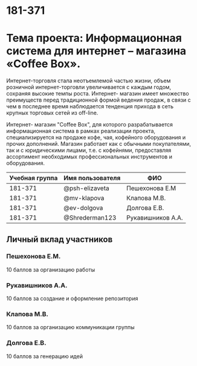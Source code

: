 # 181-371
<h1>Тема проекта: Информационная система для интернет – магазина «Coffee Box». </h1>
<p> Интернет-торговля стала неотъемлемой частью жизни, объем розничной интернет-торговли увеличивается с каждым годом, сохраняя высокие темпы роста. Интернет- магазин имеет множество преимуществ перед традиционной формой ведения продаж, в связи с чем в последнее время наблюдается тенденция прихода в сеть крупных торговых сетей из off-line.</p>
<p>Интернет- магазин "Coffee Box", для которого разрабатывается информационная система в рамках реализации проекта, специализируется на продаже кофе, чая, кофейного оборудования и прочих дополнений. Магазин работает как с обычными покупателями, так и с юридическими лицами, т.е. с кофейнями, предоставляя ассортимент необходимых профессиональных инструментов и оборудования. </p>
	<table>
		<thead>
			<tr>
				<th>
					Учебная группа
				</th>
				<th>
					Имя пользователя
				</th>
				<th>
					ФИО
				</th>
			</tr>
		</thead>
		<tbody>
			<tr>
				<td>
					181-371
				</td>
				<td>
					@psh-elizaveta
				</td>
				<td>
					Пешехонова Е.М
				</td>
				<tr>
				<td>
					181-371
				</td>
				<td>
					@mv-klapova
				</td>
				<td>
					Клапова М.В.
				</td>
			</tr>
			<tr>
				<td>
					181-371
				</td>
				<td>
					@ev-dolgova
				</td>
				<td>
					Долгова Е.В.
				</td>
			</tr>
			<tr>
				<td>
					181-371
				</td>
				<td>
					@Shrederman123
				</td>
				<td>
					Рукавишников А.А.
				</td>
			</tr>
			</tr>
		</tbody>
	</table>
	<h2>
		Личный вклад участников
	</h2>
	<h3>
		Пешехонова Е.М.
	</h3>
	<p>10 баллов за организацию работы</p>
	<h3>
		Рукавишников А.А.
	</h3>
	<p>10 баллов за создание и оформление репозитория</p>
	<h3>
		Клапова М.В.
	</h3>
	<p>10 баллов за организацию коммуникации группы</p>
	<h3>
		Долгова Е.В.
	</h3>
	<p>10 баллов за генерацию идей</p>
